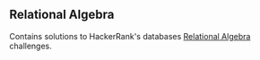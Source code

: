 
## Relational Algebra
Contains solutions to HackerRank's databases [Relational Algebra](https://www.hackerrank.com/domains/databases?filters%5Bsubdomains%5D%5B%5D=relational-algebra) challenges.

<br/>